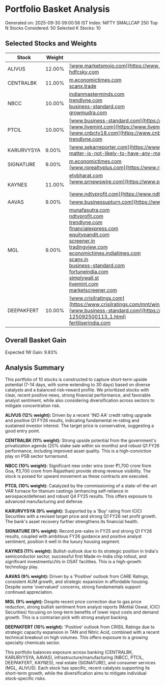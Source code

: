 # Portfolio Basket Analysis
Generated on: 2025-09-30 09:00:56 IST
Index: NIFTY SMALLCAP 250
Top N Stocks Considered: 50
Selected K Stocks: 10

## Selected Stocks and Weights

| Stock | Weight | Sources |
|-------|--------|---------|
| ALIVUS | 12.00% | [www.marketsmojo.com](https://www.marketsmojo.com/news/alivus-life-sciences-ltd-1003513)<br>[hdfcsky.com](https://hdfcsky.com/news/alivus-life-science-to-trade-ex-dividend-on-september-1) |
| CENTRALBK | 11.00% | [m.economictimes.com](https://m.economictimes.com/markets/stocks/news/from-laggards-to-leaders-psu-banks-outpace-private-peers-in-loan-growth-after-15-years/articleshow/124191485.cms)<br>[scanx.trade](https://scanx.trade/stock-market-news/earnings/central-bank-of-india-reports-robust-q1-performance-with-improved-asset-quality/14460317) |
| NBCC | 10.00% | [indianmasterminds.com](https://indianmasterminds.com)<br>[trendlyne.com](https://trendlyne.com)<br>[business-standard.com](https://business-standard.com)<br>[growmudra.com](https://growmudra.com) |
| PTCIL | 10.00% | [www.business-standard.com](https://www.business-standard.com)<br>[www.livemint.com](https://www.livemint.com)<br>[www.cnbctv18.com](https://www.cnbctv18.com)<br>[trendlyne.com](https://trendlyne.com) |
| KARURVYSYA | 9.00% | [www.sekarreporter.com](https://www.sekarreporter.com/karur-vysya-bank-challenges-multiple-it-notices-orders-before-madras-hc-karur-vysya-bank-said-the-matter-is-not-likely-to-have-any-material-impact-on-its-financial-position-or-operations-shares-of-k/) |
| SIGNATURE | 9.00% | [m.economictimes.com](https://m.economictimes.com/industry/services/property-/-cstruction/signature-global-reports-42-year-on-year-growth-in-pre-sales-in-fy25/articleshow/120100648.cms)<br>[www.rprealtyplus.com](https://www.rprealtyplus.com/news-views/signature-global-highest-ever-annual-pre-sales-of-rs-1029-bn-in-fy25-120008.html) |
| KAYNES | 11.00% | [etvbharat.com](https://etvbharat.com)<br>[www.prnewswire.com](https://www.prnewswire.com)<br>[](mojopro/search-home?ctalocation=mm_default)<br>[www.ndtvprofit.com](https://www.ndtvprofit.com) |
| AAVAS | 9.00% | [www.businessupturn.com](https://www.businessupturn.com/finance/stock-market/why-are-aavas-financiers-shares-up-4-today-explained/) |
| MGL | 9.00% | [munafasutra.com](https://munafasutra.com)<br>[ndtvprofit.com](https://ndtvprofit.com)<br>[trendlyne.com](https://trendlyne.com)<br>[financialexpress.com](https://financialexpress.com)<br>[equitypandit.com](https://equitypandit.com)<br>[screener.in](https://screener.in)<br>[tradingview.com](https://tradingview.com)<br>[economictimes.indiatimes.com](https://economictimes.indiatimes.com)<br>[scanx.in](https://scanx.in)<br>[business-standard.com](https://business-standard.com)<br>[fortuneindia.com](https://fortuneindia.com)<br>[simplywall.st](https://simplywall.st)<br>[livemint.com](https://livemint.com)<br>[marketscreener.com](https://marketscreener.com) |
| DEEPAKFERT | 10.00% | [www.crisilratings.com](https://www.crisilratings.com/mnt/winshare/Ratings/RatingList/RatingDocs/DeepakFertilisersAndPetrochemicalsCorporationLimited_April%2019_%202024_RR_333569.html)<br>[www.business-standard.com](https://www.business-standard.com/markets/news/apollo-tyres-deepak-fert-among-top-stocks-to-buy-today-check-key-levels-125092500113_1.html)<br>[fertiliserindia.com](https://fertiliserindia.com/indias-fertiliser-production-outlook-2025-growth-with-shifting-dynamics/) |

## Overall Basket Gain

Expected 1W Gain: 9.83%

## Analysis Summary

This portfolio of 10 stocks is constructed to capture short-term upside potential (7-14 days, with some extending to 30 days) based on diverse catalysts and a balanced risk-reward profile. We prioritized stocks with clear, recent positive news, strong financial performance, and favorable analyst sentiment, while also considering diversification across sectors to mitigate concentration risk.

**ALIVUS (12% weight):** Driven by a recent 'IND AA' credit rating upgrade and positive Q1 FY26 results, indicating fundamental re-rating and sustained investor interest. The target price is conservative, suggesting a good entry point.

**CENTRALBK (11% weight):** Strong upside potential from the government's privatization agenda (20% stake sale within six months) and robust Q1 FY26 performance, including improved asset quality. This is a high-conviction play on PSB sector turnaround.

**NBCC (10% weight):** Significant new order wins (over ₹1,700 crore from Goa, ₹3,700 crore from Rajasthan) provide strong revenue visibility. The stock is poised for upward movement as these contracts are executed.

**PTCIL (10% weight):** Catalyzed by the commissioning of a state-of-the-art VAR furnace for titanium castings (enhancing self-reliance in aerospace/defense) and robust Q4 FY25 results. This offers exposure to advanced manufacturing and defense.

**KARURVYSYA (9% weight):** Supported by a 'Buy' rating from ICICI Securities with a revised target price and strong Q1 FY26 net profit growth. The bank's asset recovery further strengthens its financial health.

**SIGNATURE (9% weight):** Record pre-sales in FY25 and strong Q1 FY26 results, coupled with ambitious FY26 guidance and positive analyst sentiment, position it well in the luxury housing segment.

**KAYNES (11% weight):** Bullish outlook due to its strategic position in India's semiconductor sector, successful first Made-in-India chip rollout, and significant investments/JVs in OSAT facilities. This is a high-growth technology play.

**AAVAS (9% weight):** Driven by a 'Positive' outlook from CARE Ratings, consistent AUM growth, and strategic expansion in affordable housing. Despite some 'overvalued' concerns, strong fundamentals support continued appreciation.

**MGL (9% weight):** Despite recent price correction due to gas price reduction, strong bullish sentiment from analyst reports (Motilal Oswal, ICICI Securities) focusing on long-term benefits of lower input costs and demand growth. This is a contrarian pick with strong analyst backing.

**DEEPAKFERT (10% weight):** 'Positive' outlook from CRISIL Ratings due to strategic capacity expansion in TAN and Nitric Acid, combined with a recent technical breakout on high volumes. This offers exposure to a growing specialty chemicals sector.

This portfolio balances exposure across banking (CENTRALBK, KARURVYSYA, AAVAS), infrastructure/manufacturing (NBCC, PTCIL, DEEPAKFERT, KAYNES), real estate (SIGNATURE), and consumer services (MGL, ALIVUS). Each stock has specific, recent catalysts supporting its short-term growth, while the diversification aims to mitigate individual stock-specific risks.
